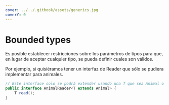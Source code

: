 ```yaml
---
cover: ../../.gitbook/assets/generics.jpg
coverY: 0
---
```


# Bounded types

Es posible establecer restricciones sobre los parámetros de tipos para que, en lugar de aceptar cualquier tipo, se pueda definir cuales son válidos.

Por ejemplo, si quisiéramos tener un interfaz de Reader que sólo se pudiera implementar para animales.

```java
// Este interface solo se podrá extender usando una T que sea Animal o un subtipo de ANimal
public interface AnimalReader<T extends Animal> {
    T read();
}
```
